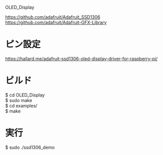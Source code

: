 OLED_Display

https://github.com/adafruit/Adafruit_SSD1306  
https://github.com/adafruit/Adafruit-GFX-Library

# ピン設定
https://hallard.me/adafruit-ssd1306-oled-display-driver-for-raspberry-pi/

# ビルド  
$ cd OLED_Display  
$ sudo make  
$ cd examples/  
$ make  

# 実行  
$ sudo ./ssd1306_demo  
